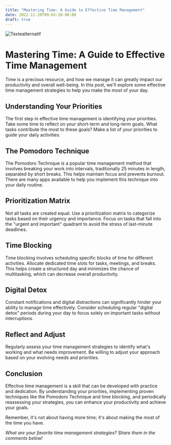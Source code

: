 ```yaml
---
title: "Mastering Time: A Guide to Effective Time Management"
date: 2022-11-20T09:03:20-08:00
draft: true
---
```


![Textealternatif](https://images.unsplash.com/photo-1682686581427-7c80ab60e3f3?w=500auto=format&fit=crop&q=60&ixlib=rb-4.0.3&ixid=M3wxMjA3fDF8MHxlZGl0b3JpYWwtZmVlZHwxfHx8ZW58MHx8fHx8 "Titre de l'image")

# Mastering Time: A Guide to Effective Time Management

Time is a precious resource, and how we manage it can greatly impact our productivity and overall well-being. In this post, we'll explore some effective time management strategies to help you make the most of your day.

## Understanding Your Priorities

The first step in effective time management is identifying your priorities. Take some time to reflect on your short-term and long-term goals. What tasks contribute the most to these goals? Make a list of your priorities to guide your daily activities.

## The Pomodoro Technique

The Pomodoro Technique is a popular time management method that involves breaking your work into intervals, traditionally 25 minutes in length, separated by short breaks. This helps maintain focus and prevents burnout. There are many apps available to help you implement this technique into your daily routine.

## Prioritization Matrix

Not all tasks are created equal. Use a prioritization matrix to categorize tasks based on their urgency and importance. Focus on tasks that fall into the "urgent and important" quadrant to avoid the stress of last-minute deadlines.

## Time Blocking

Time blocking involves scheduling specific blocks of time for different activities. Allocate dedicated time slots for tasks, meetings, and breaks. This helps create a structured day and minimizes the chance of multitasking, which can decrease overall productivity.

## Digital Detox

Constant notifications and digital distractions can significantly hinder your ability to manage time effectively. Consider scheduling regular "digital detox" periods during your day to focus solely on important tasks without interruptions.

## Reflect and Adjust

Regularly assess your time management strategies to identify what's working and what needs improvement. Be willing to adjust your approach based on your evolving needs and priorities.

## Conclusion

Effective time management is a skill that can be developed with practice and dedication. By understanding your priorities, implementing proven techniques like the Pomodoro Technique and time blocking, and periodically reassessing your strategies, you can enhance your productivity and achieve your goals.

Remember, it's not about having more time; it's about making the most of the time you have.

_What are your favorite time management strategies? Share them in the comments below!_

<style>
  .heading1 {
    color: red;
    font-weight: 700;
    font-size: 35px;
  }
  .heading2 {
    color: blue;
    font-weight: 700;
    font-size: 30px;
  }
</style>
